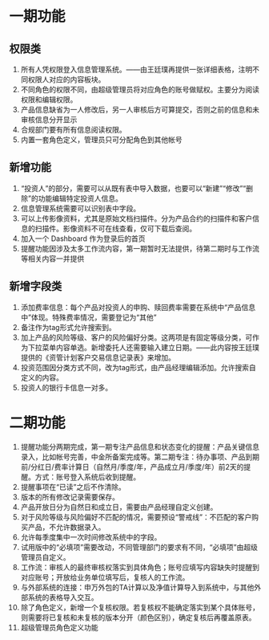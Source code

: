 # 一期功能

## 权限类

1. 所有人凭权限登入信息管理系统。——由王廷璞再提供一张详细表格，注明不同权限人对应的内容板块。
2. 不同角色的权限不同，由超级管理员将对应角色的账号做赋权。主要分为阅读权限和编辑权限。
3. 产品信息缺省为一人修改后，另一人审核后方可算提交，否则之前的信息和未审核信息分开显示
4. 合规部门要有所有信息阅读权限。
5. 内置一套角色定义，管理员只可分配角色到其他帐号

## 新增功能

1. “投资人”的部分，需要可以从既有表中导入数据，也要可以“新建”“修改”“删除”的功能编辑特定投资人信息。
2. 信息管理系统需要可以识别表中字段。
3. 可以上传影像资料，尤其是原始文档扫描件。分为产品合约的扫描件和客户信息的扫描件。影像资料不可在线查看，仅可下载后查阅。
4. 加入一个 Dashboard 作为登录后的首页
5. 提醒功能因涉及太多工作流内容，第一期暂时无法提供，待第二期时与工作流等相关内容一并提供

## 新增字段类

1. 添加费率信息：每个产品对投资人的申购、赎回费率需要在系统中“产品信息中”体现。特殊费率情况，需要登记为“其他”
2. 备注作为tag形式允许搜索到。
3. 加上产品的风险等级、客户的风险偏好分类。这两项是有固定等级分类，可作为下拉菜单内容单选。新增委托人还需要输入建立日期。——此内容按王廷璞提供的《资管计划客户交易信息记录表》来增加。
4. 投资范围因分类方式不同，改为tag形式，由产品经理编辑添加。允许搜索自定义的内容。
5. 投资人的银行卡信息一对多。

# 二期功能

1. 提醒功能分两期完成，第一期专注产品信息和状态变化的提醒：产品关键信息录入，比如帐号完善，中金所备案完成等。第二期专注：待办事项、产品到期前/分红日/费率计算日（自然月/季度/年，产品成立月/季度/年）前2天的提醒。方式：账号登入系统后收到提醒。
2. 提醒事项在“已读”之后不作清除。
3. 版本的所有修改记录需要保存。
4. 产品开放日分为自然日和成立日，需要由产品经理自定义创建。
5. 对于风险等级与风险偏好不匹配的情况，需要预设“警戒线”：不匹配的客户购买产品，不允许数据录入。
6. 允许每季度集中一次时间修改系统中的字段。
7. 试用版中的“必填项”需要改动，不同管理部门的要求有不同，“必填项”由超级管理员自定义。
8. 工作流：审核人的最终审核权落实到具体角色；账号应填写内容缺失时提醒到对应账号；开放给业务单位填写后，复核人的工作流。
9. 与外部系统的连接：申万外包的TA计算以及净值计算导入到系统中，与其他外部系统的表格导入交互。
10. 除了角色定义，新增一个复核权限。若复核权不能确定落实到某个具体账号，则需要将已复核和未复核的版本分开（颜色区别），确定复核后再覆盖原表。
11. 超级管理员角色定义功能

